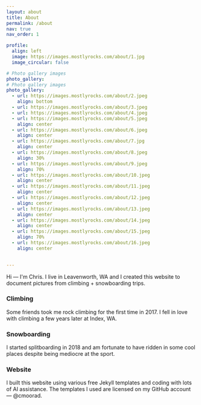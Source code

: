 ```yaml
---
layout: about
title: About
permalink: /about
nav: true
nav_order: 1

profile:
  align: left
  image: https://images.mostlyrocks.com/about/1.jpg
  image_circular: false

# Photo gallery images
photo_gallery:
# Photo gallery images
photo_gallery:
  - url: https://images.mostlyrocks.com/about/2.jpeg
    align: bottom
  - url: https://images.mostlyrocks.com/about/3.jpeg
  - url: https://images.mostlyrocks.com/about/4.jpeg
  - url: https://images.mostlyrocks.com/about/5.jpeg
    align: center
  - url: https://images.mostlyrocks.com/about/6.jpeg
    align: center
  - url: https://images.mostlyrocks.com/about/7.jpg
    align: center
  - url: https://images.mostlyrocks.com/about/8.jpeg
    align: 30%
  - url: https://images.mostlyrocks.com/about/9.jpeg
    align: 70%
  - url: https://images.mostlyrocks.com/about/10.jpeg
    align: center
  - url: https://images.mostlyrocks.com/about/11.jpeg
    align: center
  - url: https://images.mostlyrocks.com/about/12.jpeg
    align: center
  - url: https://images.mostlyrocks.com/about/13.jpeg
    align: center
  - url: https://images.mostlyrocks.com/about/14.jpeg
    align: center
  - url: https://images.mostlyrocks.com/about/15.jpeg
    align: 70%
  - url: https://images.mostlyrocks.com/about/16.jpeg
    align: center
  

---
```





Hi — I'm Chris. I live in Leavenworth, WA and I created this website to document pictures from climbing + snowboarding trips.

### Climbing
Some friends took me rock climbing for the first time in 2017. I fell in love with climbing a few years later at Index, WA.

### Snowboarding
I started splitboarding in 2018 and am fortunate to have ridden in some cool places despite being mediocre at the sport.

### Website
I built this website using various free Jekyll templates and coding with lots of AI assistance. The templates I used are licensed on my GitHub account — @cmoorad.

